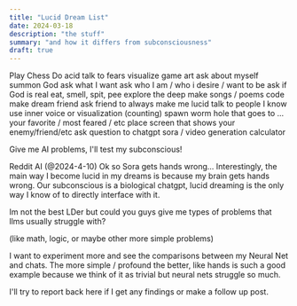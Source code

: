 ```yaml
---
title: "Lucid Dream List"
date: 2024-03-18
description: "the stuff"
summary: "and how it differs from subconsciousness"
draft: true
---
```



Play Chess
Do acid
talk to fears
visualize game art
ask about myself
summon God
ask what I want
ask who I am / who i desire / want to be
ask if God is real
eat, smell, spit, pee
explore the deep
make songs / poems
code
make dream friend
ask friend to always make me lucid
talk to people I know
use inner voice or visualization (counting)
spawn worm hole that goes to ... your favorite / most feared / etc place
screen that shows your enemy/friend/etc
ask question to chatgpt
sora / video generation
calculator


Give me AI problems, I'll test my subconscious!

Reddit AI (@2024-4-10)
Ok so Sora gets hands wrong... Interestingly, the main way I become lucid in my dreams is because my brain gets hands wrong. Our subconscious is a biological chatgpt, lucid dreaming is the only way I know of to directly interface with it.

Im not the best LDer but could you guys give me types of problems that llms usually struggle with?

(like math, logic, or maybe other more simple problems)

I want to experiment more and see the comparisons between my Neural Net and chats. The more simple / profound the better, like hands is such a good example because we think of it as trivial but neural nets struggle so much.

I'll try to report back here if I get any findings or make a follow up post.